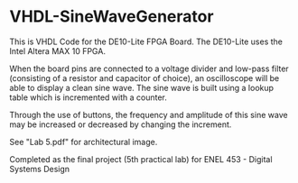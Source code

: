 # VHDL-SineWaveGenerator

This is VHDL Code for the DE10-Lite FPGA Board. The DE10-Lite uses the Intel Altera MAX 10 FPGA.

When the board pins are connected to a voltage divider and low-pass filter (consisting of a resistor and capacitor of choice), an oscilloscope will be able to display a clean sine wave. The sine wave is built using a lookup table which is incremented with a counter.

Through the use of buttons, the frequency and amplitude of this sine wave may be increased or decreased by changing the increment.

See "Lab 5.pdf" for architectural image.

Completed as the final project (5th practical lab) for ENEL 453 - Digital Systems Design
